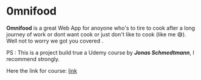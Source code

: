 # 0mnifood

**Omnifood** is a great Web App for anoyone who's to tire to cook after a long journey of work or dont want cook or just don't like to cook (like me 😅). Well not to worry we got you covered .

PS : This is a project build true a Udemy course by **_Jonas Schmedtmann_**, I recommend strongly.

Here the link for course:
[link](https://www.udemy.com/course/design-and-develop-a-killer-website-with-html5-and-css3/?kw=build+html&src=sac)
